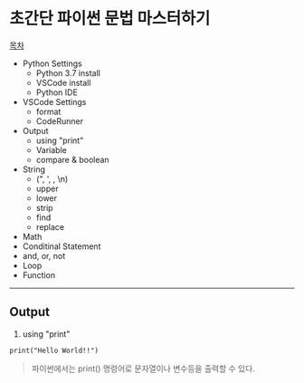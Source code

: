 # 초간단 파이썬 문법 마스터하기

[목차](#index)
- Python Settings
  - Python 3.7 install
  - VSCode install
  - Python IDE
- VSCode Settings
  - format
  - CodeRunner
- Output
  - using "print"
  - Variable
  - compare & boolean
- String
  - (", ', \, \n)
  - upper
  - lower
  - strip
  - find
  - replace
- Math
- Conditinal Statement
- and, or, not
- Loop
- Function

----

## Output

1. using "print"

```
print("Hello World!!")
```
> 파이썬에서는 print() 명령어로 문자열이나 변수등을 출력할 수 있다.



